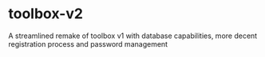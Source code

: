 # toolbox-v2
A streamlined remake of toolbox v1 with database  capabilities, more decent registration process and password management

